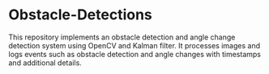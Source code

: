 # Obstacle-Detections
This repository implements an obstacle detection and angle change detection system using OpenCV and Kalman filter. It processes images and logs events such as obstacle detection and angle changes with timestamps and additional details.
